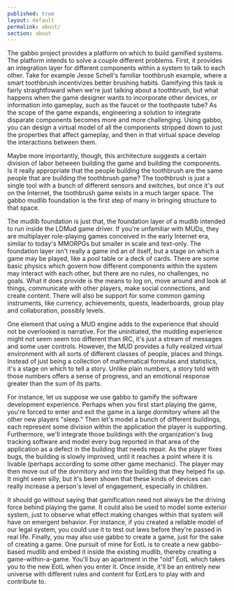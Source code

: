 ```yaml
---
published: true
layout: default
permalink: about/
section: about
---
```


The gabbo project provides a platform on which to build gamified systems. The platform intends to solve a couple different problems. First, it provides an integration layer for different components within a system to talk to each other. Take for example Jesse Schell's familiar toothbrush example, where a smart toothbrush incentivizes better brushing habits. Gamifying this task is fairly straightfoward when we're just talking about a toothbrush, but what happens when the game designer wants to incorporate other devices, or information into gameplay, such as the faucet or the toothpaste tube? As the scope of the game expands, engineering a solution to integrate disparate components becomes more and more challenging. Using gabbo, you can design a virtual model of all the components stripped down to just the properties that affect gameplay, and then in that virtual space develop the interactions between them.

Maybe more importantly, though, this architecture suggests a certain division of labor between building the game and building the components. Is it really appropriate that the people building the toothbrush are the same people that are building the toothbrush game? The toothbrush is just a single tool with a bunch of different sensors and switches, but once it's out on the Internet, the toothbrush game exists in a much larger space. The gabbo mudlib foundation is the first step of many in bringing structure to that space.

The mudlib foundation is just that, the foundation layer of a mudlib intended to run inside the LDMud game driver. If you're unfamiliar with MUDs, they are multiplayer role-playing games conceived in the early Internet era, similar to today's MMORPGs but smaller in scale and text-only. The foundation layer isn't really a game ind an of itself, but a stage on which a game may be played, like a pool table or a deck of cards. There are some basic physics which govern how different components within the system may interact with each other, but there are no rules, no challenges, no goals. What it does provide is the means to log on, move around and look at things, communicate with other players, make social connections, and create content. There will also be support for some common gaming instruments, like currency, achievements, quests, leaderboards, group play and collaboration, possibly levels.

One element that using a MUD engine adds to the experience that should not be overlooked is narrative. For the uninitiated, the mudding experience might not seem seem too different than IRC, it's just a stream of messages and some user controls. However, the MUD provides a fully realized virtual environment with all sorts of different classes of people, places and things. Instead of just being a collection of mathematical formulas and statistics, it's a stage on which to tell a story. Unlike plain numbers, a story told with those numbers offers a sense of progress, and an emotional response greater than the sum of its parts.

For instance, let us suppose we use gabbo to gamify the software development experience. Perhaps when you first start playing the game, you're forced to enter and exit the game in a large dormitory where all the other new players "sleep." Then let's model a bunch of different buildings, each represent some division within the application the player is supporting. Furthermore, we'll integrate those buildings with the organization's bug tracking software and model every bug reported in that area of the application as a defect in the building that needs repair. As the player fixes bugs, the building is slowly improved, until it reaches a point where it is livable (perhaps according to some other game mechanic). The player may then move out of the dormitory and into the building that they helped fix up. It might seem silly, but it's been shown that these kinds of devices can really increase a person's level of engagement, especially in children.

It should go without saying that gamification need not always be the driving force behind playing the game. It could also be used to model some exterior system, just to observe what effect making changes within that system will have on emergent behavior. For instance, if you created a reliable model of our legal system, you could use it to test out laws before they're passed in real life. Finally, you may also use gabbo to create a game, just for the sake of creating a game. One pursuit of mine for EotL is to create a new gabbo-based mudlib and embed it inside the existing mudlib, thereby creating a game-within-a-game. You'll buy an apartment in the "old" EotL which takes you to the new EotL when you enter it. Once inside, it'll be an entirely new universe with different rules and content for EotLers to play with and contribute to.
